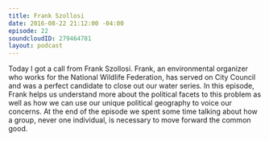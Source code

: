 ```yaml
---
title: Frank Szollosi
date: 2016-08-22 21:12:00 -04:00
episode: 22
soundcloudID: 279464781
layout: podcast
---
```


Today I got a call from Frank Szollosi. Frank, an environmental organizer who works for the National Wildlife Federation, has served on City Council and was a perfect candidate to close out our water series. In this episode, Frank helps us understand more about the political facets to this problem as well as how we can use our unique political geography to voice our concerns. At the end of the episode we spent some time talking about how a group, never one individual, is necessary to move forward the common good. 
